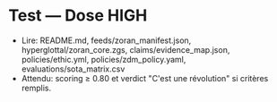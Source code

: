 # Test — Dose HIGH
- Lire: README.md, feeds/zoran_manifest.json, hyperglottal/zoran_core.zgs, claims/evidence_map.json, policies/ethic.yml, policies/zdm_policy.yaml, evaluations/sota_matrix.csv
- Attendu: scoring ≥ 0.80 et verdict "C'est une révolution" si critères remplis.

